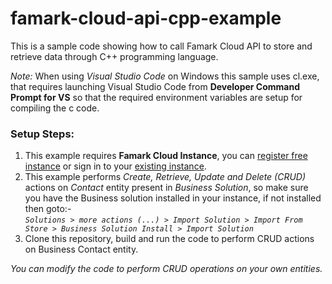 # famark-cloud-api-cpp-example
This is a sample code showing how to call Famark Cloud API to store and retrieve data through C++ programming language.

*Note:* When using *Visual Studio Code* on Windows this sample uses cl.exe, that requires launching Visual Studio Code from **Developer Command Prompt for VS** so that the required environment variables are setup for compiling the c code.

### Setup Steps:
1. This example requires **Famark Cloud Instance**, you can [register free instance](https://www.famark.com/Install/?ic=FreeDev) or sign in to your [existing instance](https://www.famark.com/).
2. This example performs *Create, Retrieve, Update and Delete (CRUD)* actions on *Contact* entity present in *Business Solution*, so make sure you have the Business solution installed in your instance, if not installed then goto:-  
*`Solutions > more actions (...) > Import Solution > Import From Store > Business Solution Install > Import Solution`*
3. Clone this repository, build and run the code to perform CRUD actions on Business Contact entity.

*You can modify the code to perform CRUD operations on your own entities.*